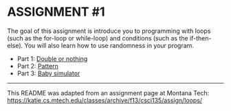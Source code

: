 # ASSIGNMENT #1

The goal of this assignment is introduce you to programming with loops (such as the for-loop or while-loop) and conditions (such as the if-then-else). You will also learn how to use randomness in your program.

* Part 1: [Double or nothing](Part%201)  
* Part 2: [Pattern](Part%202)  
* Part 3: [Baby simulator](Part%203)  

---

This README was adapted from an assignment page at Montana Tech: https://katie.cs.mtech.edu/classes/archive/f13/csci135/assign/loops/

